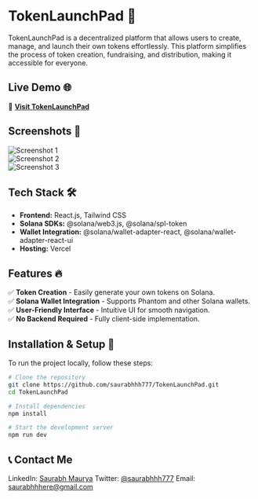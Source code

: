 # TokenLaunchPad 🚀

TokenLaunchPad is a decentralized platform that allows users to create, manage, and launch their own tokens effortlessly. This platform simplifies the process of token creation, fundraising, and distribution, making it accessible for everyone.

## Live Demo 🌐
🔗 **[Visit TokenLaunchPad](https://token-launch-pad.vercel.app/)**

## Screenshots 📸
![Screenshot 1](https://github.com/user-attachments/assets/26b048fd-7012-41bd-a5e7-520c5a904d7b)  
![Screenshot 2](https://github.com/user-attachments/assets/3ec133aa-d456-49f9-b407-4eac1bee35fc)  
![Screenshot 3](https://github.com/user-attachments/assets/e685533c-933e-4dab-80b6-908344f914fa)  

## Tech Stack 🛠
- **Frontend:** React.js, Tailwind CSS  
- **Solana SDKs:** @solana/web3.js, @solana/spl-token  
- **Wallet Integration:** @solana/wallet-adapter-react, @solana/wallet-adapter-react-ui  
- **Hosting:** Vercel  

## Features 🔥
✅ **Token Creation** - Easily generate your own tokens on Solana.  
✅ **Solana Wallet Integration** - Supports Phantom and other Solana wallets.  
✅ **User-Friendly Interface** - Intuitive UI for smooth navigation.  
✅ **No Backend Required** - Fully client-side implementation.  

## Installation & Setup 🚀
To run the project locally, follow these steps:

```bash
# Clone the repository
git clone https://github.com/saurabhhh777/TokenLaunchPad.git
cd TokenLaunchPad

# Install dependencies
npm install

# Start the development server
npm run dev

```


## 📞 Contact Me
LinkedIn: [Saurabh Maurya](https://www.linkedin.com/in/saurabh-maurya-92b727245/)
Twitter: [@saurabhhh777](https://twitter.com/saurabhhh777)
Email: saurabhhhere@gmail.com
